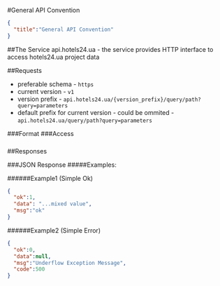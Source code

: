 #General API Convention
```JSON
{
  "title":"General API Convention"
}
```

##The Service
api.hotels24.ua - the service provides HTTP interface to access hotels24.ua project data

##Requests
- preferable schema - `https`
- current version - `v1`
- version prefix - `api.hotels24.ua/{version_prefix}/query/path?query=parameters`
- default prefix for current version - could be ommited - `api.hotels24.ua/query/path?query=parameters`

###Format
###Access
###

##Responses

###JSON Response
#####Examples:

######Example1 (Simple Ok)
```JSON
{
  "ok":1,
  "data": "...mixed value",
  "msg":"ok"
}
```
######Example2 (Simple Error)
```JSON
{
  "ok":0,
  "data":null,
  "msg":"Underflow Exception Message",
  "code":500
}
```
